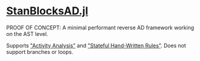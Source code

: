 # [StanBlocksAD.jl]((https://nsiccha.github.io/StanBlocksAD.jl/))

PROOF OF CONCEPT: A minimal performant reverse AD framework working on the AST level. 

Supports ["Activity Analysis"](https://github.com/compintell/Mooncake.jl/issues/455) and ["Stateful Hand-Written Rules"](https://github.com/compintell/Mooncake.jl/issues/403). Does not support branches or loops.